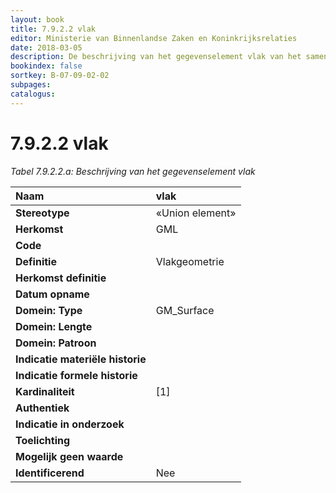 ```yaml
---
layout: book
title: 7.9.2.2 vlak
editor: Ministerie van Binnenlandse Zaken en Koninkrijksrelaties
date: 2018-03-05
description: De beschrijving van het gegevenselement vlak van het samengestelde attribuut puntOfVlak.
bookindex: false
sortkey: B-07-09-02-02
subpages:
catalogus:
---
```


# 7.9.2.2 vlak

_Tabel 7.9.2.2.a: Beschrijving van het gegevenselement vlak_

| Naam | vlak |
| :--- | :--- |
| **Stereotype** | «Union element» |
| **Herkomst** | GML |
| **Code** | |
| **Definitie** | Vlakgeometrie |
| **Herkomst definitie** | |
| **Datum opname** | |
| **Domein: Type** | GM\_Surface |
| **Domein: Lengte** | |
| **Domein: Patroon** | |
| **Indicatie materiële historie** | |
| **Indicatie formele historie** | |
| **Kardinaliteit** | \[1\] |
| **Authentiek** | |
| **Indicatie in onderzoek** | |
| **Toelichting** | |
| **Mogelijk geen waarde** | |
| **Identificerend** | Nee |
